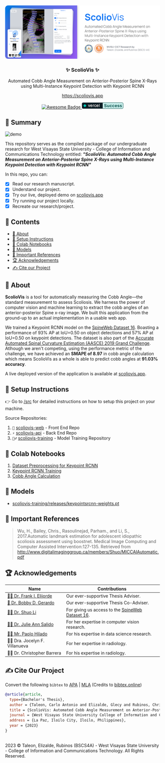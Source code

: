 ![preview](/preview.png)

<h3 align="center">✨ ScolioVis ✨</h3>
<p align="center">
  Automated Cobb Angle Measurement on Anterior-Posterior Spine X-Rays using Multi-Instance Keypoint Detection with Keypoint RCNN
</p>
<p align="center"><a href="https://scoliovis.app/">https://scoliovis.app</a></p>
<p align="center">
  <a href="https://github.com/sindresorhus/awesome">
    <img alt="Awesome Badge" src="https://cdn.rawgit.com/sindresorhus/awesome/d7305f38d29fed78fa85652e3a63e154dd8e8829/media/badge.svg">
  </a>
  <a href="https://github.com/ossu/computer-science">
	<img alt="Vercel Badge Custom" src="vercel_badge_custom.png">
  </a>
</p>

## 📖 Summary

![demo](/demo.gif)

This repository serves as the compiled package of our undergraduate research for West Visayas State University - College of Information and Communications Technology entitled: **_"ScolioVis:
Automated Cobb Angle Measurement on Anterior-Posterior Spine X-Rays using Multi-Instance Keypoint Detection with Keypoint RCNN"_**

In this repo, you can:

- [x] Read our research manuscript.
- [x] Understand our project.
- [x] Try our live, deployed demo on [scoliovis.app](https://scoliovis.app/)
- [x] Try running our project locally.
- [x] Recreate our research/project.

## 📑 Contents

- [:book: About](#book-about)
- [:toolbox: Setup Instructions](#toolbox-setup-instructions)
- [:ledger: Colab Notebooks](#ledger-colab-notebooks)
- [:brain: Models](#brain-models)
- [:scroll: Important References](#scroll-important-references)
- [:trophy: Acknowledgements](#trophy-acknowledgements)
- [:writing_hand: Cite our Project](#writing_hand-cite-our-project)

## :book: About

**ScolioVis** is a tool for automatically measuring the Cobb Angle—the standard measurement to assess Scoliosis. We harness the power of computer vision and machine learning to extract the cobb angles of an anterior-posterior Spine x-ray image. We built this application from the ground-up to an actual implementation in a usable web app.

We trained a Keypoint RCNN model on the [SpineWeb Dataset 16](http://spineweb.digitalimaginggroup.ca/Index.php?n=Main.Datasets#Dataset_16.3A_609_spinal_anterior-posterior_x-ray_images). Boasting a performance of 93% AP at IoU=0.50 on object detections and 57% AP at IoU=0.50 on keypoint detections. The dataset is also part of the [Accurate Automated Spinal Curvature Estimation (AASCE) 2019 Grand Challenge](https://aasce19.grand-challenge.org/Task/). Atlhough we aren't competing, using the performance metric of the challenge, we have achieved an **SMAPE of 8.97** in cobb angle calculation which means ScolioVis as a whole is able to predict cobb angles at **91.03% accuracy**.

A live deployed version of the application is available at [scoliovis.app](https://scoliovis.app/).

## :toolbox: Setup Instructions

👉 Go to [/src](/src) for detailed instructions on how to setup this project on your machine.

Source Repositories:

1. `🎨` [scoliovis-web](https://github.com/Blankeos/scoliovis-web) - Front End Repo
2. `⚡` [scoliovis-api](https://github.com/Blankeos/scoliovis-api) - Back End Repo
3. `🏋️‍♂️` [scoliovis-training](https://github.com/Blankeos/scoliovis-training) - Model Training Repository

## :ledger: Colab Notebooks

1. [Dataset Preprocessing for Keypoint RCNN](https://colab.research.google.com/drive/1Rlt43PWo6NYREuDsGT8K5tRg5QqfFdVc?usp=sharing)
1. [Keypoint RCNN Training](https://colab.research.google.com/drive/1aaTWt2rZ-M7YlqIus7aC-84SorjNwl8G?usp=sharing)
1. [Cobb Angle Calculation](https://colab.research.google.com/drive/1Cm32oftsMpsqMH5kLHgr0RtsfLAfiJnF?usp=sharing)

## :brain: Models

- [scoliovis-training/releases/keypointsrcnn-weights.pt](https://github.com/Blankeos/scoliovis-training/releases/download/latest/keypointsrcnn_weights.pt)
<!-- 2. releases/yolov5-detection.pt _(obsolete)_ -->

## :scroll: Important References

> Wu, H., Bailey, Chris., Rasoulinejad, Parham., and Li, S., 2017.Automatic landmark estimation for adolescent idiopathic scoliosis assessment using boostnet. Medical Image Computing and Computer Assisted Intervention:127-135. Retrieved from http://www.digitalimaginggroup.ca/members/Shuo/MICCAIAutomatic.pdf

## :trophy: Acknowledgements

| Name                                                                                        | Contributions                                                                                                                                                                 |
| ------------------------------------------------------------------------------------------- | ----------------------------------------------------------------------------------------------------------------------------------------------------------------------------- |
| [👨‍🏫 Dr. Frank I. Elijorde](https://scholar.google.com.ph/citations?user=MbegV1wAAAAJ&hl=en) | Our ever-supportive Thesis Adviser.                                                                                                                                           |
| [🤵 Dr. Bobby D. Gerardo](https://scholar.google.com.ph/citations?user=JNlh9WMAAAAJ&hl=en)  | Our ever-supportive Thesis Co-Adviser.                                                                                                                                        |
| [👨‍🔬 Dr. Shuo Li](http://www.digitalimaginggroup.ca/members/Shuo/MICCAIAutomatic.pdf)        | For giving us access to the [SpineWeb Dataset 16](http://spineweb.digitalimaginggroup.ca/Index.php?n=Main.Datasets#Dataset_16.3A_609_spinal_anterior-posterior_x-ray_images). |
| [👩‍💼 Dr. Julie Ann Salido](https://scholar.google.com/citations?user=xeoUxA0AAAAJ&hl=en)     | For her expertise in computer vision research.                                                                                                                                |
| [👨‍💼 Mr. Paolo Hilado](https://www.researchgate.net/profile/Paolo-Hilado-2)                  | For his expertise in data science research.                                                                                                                                   |
| 👩‍⚕️ Dra. Jocelyn F. Villanueva                                                               | For her expertise in radiology.                                                                                                                                               |
| 👨‍⚕️ Dr. Christopher Barrera                                                                  | For his expertise in radiology.                                                                                                                                               |

<!-- - [👨‍🏫 Dr. Frank I. Elijorde](https://scholar.google.com.ph/citations?user=MbegV1wAAAAJ&hl=en) - Our ever-supportive Thesis Adviser.
- [🤵 Dr. Bobby D. Gerardo](https://scholar.google.com.ph/citations?user=JNlh9WMAAAAJ&hl=en) - Our ever-supportive Thesis Co-Adviser.
- [👨‍🔬 Dr. Shuo Li](http://www.digitalimaginggroup.ca/members/Shuo/MICCAIAutomatic.pdf) - for giving us access to the [SpineWeb Dataset 16](http://spineweb.digitalimaginggroup.ca/Index.php?n=Main.Datasets#Dataset_16.3A_609_spinal_anterior-posterior_x-ray_images)
- [👩‍💼 Dr. Julie Ann Salido](https://scholar.google.com/citations?user=xeoUxA0AAAAJ&hl=en) - for her expertise in computer vision research.
- [👨‍💼 Mr. Paolo Hilado](https://www.researchgate.net/profile/Paolo-Hilado-2) - for his expertise in data science research.
- 👩‍⚕️ Dra. Jocelyn F. Villanueva - for her expertise in radiology.
- 👨‍⚕️ Dr. Christopher Barrera - for his expertise in radiology. -->

## :writing_hand: Cite Our Project

Convert the following `bibtex` to
<a href="https://bibtex.online/?bibtex=%22@article{article,%20type={Bachelor%27s%20Thesis},%20author%20=%20{Taleon,%20Carlo%20Antonio%20and%20Elizalde,%20Glecy%20and%20Rubinos,%20Christopher%20Joseph},%20title%20=%20{ScolioVis:%20Automated%20Cobb%20Angle%20Measurement%20on%20Anterior-Posterior%20Spine%20X-Rays%20using%20Multi-Instance%20Keypoint%20Detection%20with%20Keypoint%20RCNN},%20journal%20=%20{West%20Visayas%20State%20University%20College%20of%20Information%20and%20Communications%20Technology},%20address%20=%20{La%20Paz,%20Iloilo%20City,%20Iloilo,%20Philippines},%20year%20=%20{2023}%20}%22&format=apa">APA</a> | <a href="https://bibtex.online/?bibtex=%22@article{article,%20type={Bachelor%27s%20Thesis},%20author%20=%20{Taleon,%20Carlo%20Antonio%20and%20Elizalde,%20Glecy%20and%20Rubinos,%20Christopher%20Joseph},%20title%20=%20{ScolioVis:%20Automated%20Cobb%20Angle%20Measurement%20on%20Anterior-Posterior%20Spine%20X-Rays%20using%20Multi-Instance%20Keypoint%20Detection%20with%20Keypoint%20RCNN},%20journal%20=%20{West%20Visayas%20State%20University%20College%20of%20Information%20and%20Communications%20Technology},%20address%20=%20{La%20Paz,%20Iloilo%20City,%20Iloilo,%20Philippines},%20year%20=%20{2023}%20}%22&format=mla">MLA</a>
(Credits to [bibtex.online](https://bibtex.online))

```bibtex
@article{article,
  type={Bachelor's Thesis},
  author = {Taleon, Carlo Antonio and Elizalde, Glecy and Rubinos, Christopher Joseph},
  title = {ScolioVis: Automated Cobb Angle Measurement on Anterior-Posterior Spine X-Rays using Multi-Instance Keypoint Detection with Keypoint RCNN},
  journal = {West Visayas State University College of Information and Communications Technology},
  address = {La Paz, Iloilo City, Iloilo, Philippines},
  year = {2023}
}
```

<br />
2023 © Taleon, Elizalde, Rubinos (BSCS4A) - West Visayas State University - College of Information and Communications Technology. All Rights Reserved.
